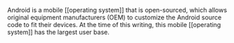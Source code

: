 Android is a mobile [[operating system]] that is open-sourced, which allows original equipment manufacturers (OEM) to customize the Android source code to fit their devices. At the time of this writing, this mobile [[operating system]] has the largest user base.